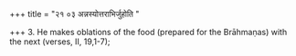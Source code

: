 +++
title = "२१ ०३ अन्नस्योत्तराभिर्जुहोति "

+++
3. He makes oblations of the food (prepared for the Brāhmaṇas) with the next (verses, II, 19,1-7);
